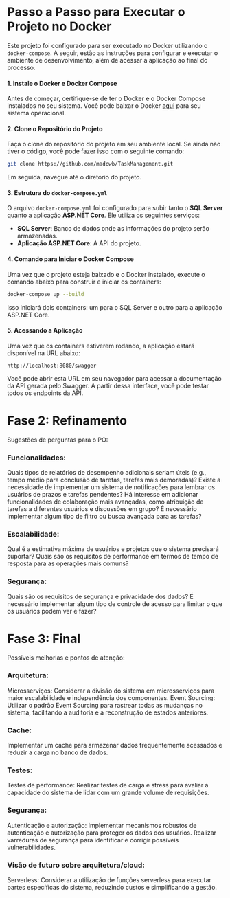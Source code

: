 # Passo a Passo para Executar o Projeto no Docker

Este projeto foi configurado para ser executado no Docker utilizando o `docker-compose`. A seguir, estão as instruções para configurar e executar o ambiente de desenvolvimento, além de acessar a aplicação ao final do processo.

#### 1. **Instale o Docker e Docker Compose**
   Antes de começar, certifique-se de ter o Docker e o Docker Compose instalados no seu sistema. Você pode baixar o Docker [aqui](https://www.docker.com/products/docker-desktop) para seu sistema operacional.

#### 2. **Clone o Repositório do Projeto**
   Faça o clone do repositório do projeto em seu ambiente local. Se ainda não tiver o código, você pode fazer isso com o seguinte comando:

   ```bash
   git clone https://github.com/madcwb/TaskManagement.git
   ```

   Em seguida, navegue até o diretório do projeto.


#### 3. **Estrutura do `docker-compose.yml`**
   O arquivo `docker-compose.yml` foi configurado para subir tanto o **SQL Server** quanto a aplicação **ASP.NET Core**. Ele utiliza os seguintes serviços:

   - **SQL Server**: Banco de dados onde as informações do projeto serão armazenadas.
   - **Aplicação ASP.NET Core**: A API do projeto.


#### 4. **Comando para Iniciar o Docker Compose**
   Uma vez que o projeto esteja baixado e o Docker instalado, execute o comando abaixo para construir e iniciar os containers:

   ```bash
   docker-compose up --build
   ```

   Isso iniciará dois containers: um para o SQL Server e outro para a aplicação ASP.NET Core.

#### 5. **Acessando a Aplicação**
   Uma vez que os containers estiverem rodando, a aplicação estará disponível na URL abaixo:

   ```
   http://localhost:8080/swagger
   ```

   Você pode abrir esta URL em seu navegador para acessar a documentação da API gerada pelo Swagger. A partir dessa interface, você pode testar todos os endpoints da API.


# Fase 2: Refinamento
Sugestões de perguntas para o PO:

### Funcionalidades:
Quais tipos de relatórios de desempenho adicionais seriam úteis (e.g., tempo médio para conclusão de tarefas, tarefas mais demoradas)?
Existe a necessidade de implementar um sistema de notificações para lembrar os usuários de prazos e tarefas pendentes?
Há interesse em adicionar funcionalidades de colaboração mais avançadas, como atribuição de tarefas a diferentes usuários e discussões em grupo?
É necessário implementar algum tipo de filtro ou busca avançada para as tarefas?

### Escalabilidade:
Qual é a estimativa máxima de usuários e projetos que o sistema precisará suportar?
Quais são os requisitos de performance em termos de tempo de resposta para as operações mais comuns?

### Segurança:
Quais são os requisitos de segurança e privacidade dos dados?
É necessário implementar algum tipo de controle de acesso para limitar o que os usuários podem ver e fazer?

# Fase 3: Final
Possíveis melhorias e pontos de atenção:

### Arquitetura:
Microsserviços: Considerar a divisão do sistema em microsserviços para maior escalabilidade e independência dos componentes.
Event Sourcing: Utilizar o padrão Event Sourcing para rastrear todas as mudanças no sistema, facilitando a auditoria e a reconstrução de estados anteriores.

### Cache: 
Implementar um cache para armazenar dados frequentemente acessados e reduzir a carga no banco de dados.

### Testes:
Testes de performance: Realizar testes de carga e stress para avaliar a capacidade do sistema de lidar com um grande volume de requisições.

### Segurança:
Autenticação e autorização: Implementar mecanismos robustos de autenticação e autorização para proteger os dados dos usuários.
Realizar varreduras de segurança para identificar e corrigir possíveis vulnerabilidades.

### Visão de futuro sobre arquitetura/cloud:
Serverless: Considerar a utilização de funções serverless para executar partes específicas do sistema, reduzindo custos e simplificando a gestão.


